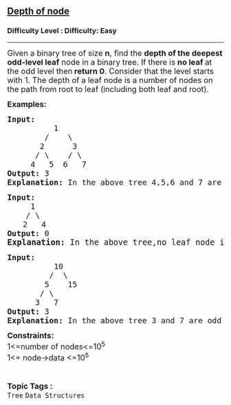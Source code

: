 <h2><a href="https://www.geeksforgeeks.org/problems/depth-of-node/1?page=4&category=Tree&difficulty=Easy,Medium&status=unsolved,attempted&sortBy=accuracy">Depth of node</a></h2><h3>Difficulty Level : Difficulty: Easy</h3><hr><div class="problems_problem_content__Xm_eO"><p><span style="font-size: 18px;">Given a binary tree of size <strong>n</strong>, find the <strong>depth of the deepest odd-level leaf</strong> node in a binary tree. If there is <strong>no leaf </strong>at the odd level then<strong> return 0</strong>. Consider that the level starts with 1. The depth of a leaf node is a number of nodes on the path from root to leaf (including both leaf and root).</span></p>
<p><strong><span style="font-size: 18px;">Examples:</span></strong></p>
<pre><strong><span style="font-size: 18px;">Input: </span></strong><span style="font-size: 18px;">
&nbsp;         1
&nbsp;       /    \
&nbsp;      2      3
&nbsp;     / \    / \
&nbsp;    4   5  6   7</span>
<strong><span style="font-size: 18px;">Output: </span></strong><span style="font-size: 18px;">3</span>
<span style="font-size: 18px;"><strong>Explanation: </strong>In the above tree 4,5,6 and 7 are</span> <span style="font-size: 18px;">odd level leaf nodes at depth 3.So the answer is 3.</span>
</pre>
<pre><strong><span style="font-size: 18px;">Input: </span></strong><span style="font-size: 18px;">
     1
    / \</span>
   <span style="font-size: 18px;"> 2   4</span>
<span style="font-size: 18px;"><strong style="font-size: 18px;">Output:</strong><span style="font-size: 18px;"> 0<br></span><span style="font-size: 14pt;"><strong>Explanation: </strong>In the above tree,no leaf node is at odd level</span><span style="font-size: 18px;"><span style="font-size: 14pt;">. So the answer is 0.</span></span></span></pre>
<pre><span style="font-size: 18px;"><strong style="font-size: 18px;">Input: </strong><span style="font-size: 18px;">
&nbsp;       </span><span style="font-size: 18px;">  10
         /  \
        5    15
       / \   
      3   7     
</span><strong style="font-size: 18px;">Output: </strong><span style="font-size: 18px;">3</span>
<span style="font-size: 18px;"><strong>Explanation: </strong>In the above tree 3 and 7 are </span><span style="font-size: 18px;">odd level leaf nodes at depth 3. So the answer is 3.</span></span></pre>
<p><span style="font-size: 18px;"><strong>Constraints:</strong><br>1&lt;=number of nodes&lt;=10<sup>5</sup><br>1&lt;= node-&gt;data &lt;=10<sup>5</sup></span></p></div><br><p><span style=font-size:18px><strong>Topic Tags : </strong><br><code>Tree</code>&nbsp;<code>Data Structures</code>&nbsp;